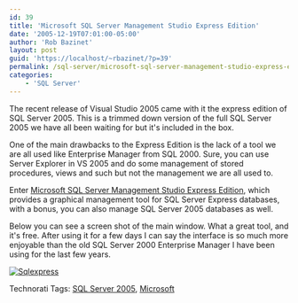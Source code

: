 ```yaml
---
id: 39
title: 'Microsoft SQL Server Management Studio Express Edition'
date: '2005-12-19T07:01:00-05:00'
author: 'Rob Bazinet'
layout: post
guid: 'https://localhost/~rbazinet/?p=39'
permalink: /sql-server/microsoft-sql-server-management-studio-express-edition/
categories:
    - 'SQL Server'
---
```


The recent release of Visual Studio 2005 came with it the express edition of SQL Server 2005. This is a trimmed down version of the full SQL Server 2005 we have all been waiting for but it's included in the box.

One of the main drawbacks to the Express Edition is the lack of a tool we are all used like Enterprise Manager from SQL 2000. Sure, you can use Server Explorer in VS 2005 and do some management of stored procedures, views and such but not the management we are all used to.

Enter [Microsoft SQL Server Management Studio Express Edition](https://www.microsoft.com/downloads/details.aspx?familyid=82afbd59-57a4-455e-a2d6-1d4c98d40f6e&displaylang=en), which provides a graphical management tool for SQL Server Express databases, with a bonus, you can also manage SQL Server 2005 databases as well.

Below you can see a screen shot of the main window. What a great tool, and it's free. After using it for a few days I can say the interface is so much more enjoyable than the old SQL Server 2000 Enterprise Manager I have been using for the last few years.

[![Sqlexpress](https://rbazinet.typepad.com/photos/uncategorized/sqlexpress.JPG)](https://rbazinet.typepad.com/photos/uncategorized/sqlexpress.JPG)

Technorati Tags: [SQL Server 2005](https://technorati.com/tag/SQL%20Server%202005), [Microsoft](https://technorati.com/tag/Microsoft)